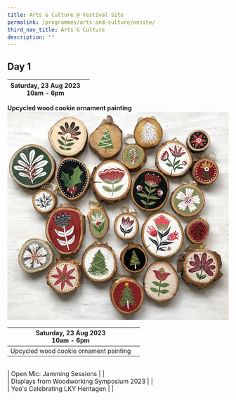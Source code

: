 ```yaml
---
title: Arts & Culture @ Festival Site
permalink: /programmes/arts-and-culture/onsite/
third_nav_title: Arts & Culture
description: ""
---
```

## Day 1

| Saturday, 23 Aug 2023 <br> 10am - 6pm |  |
| -------- | -------- |

**Upcycled wood cookie ornament painting**
![](/images/wood%20ornament%20painting%20(sample).jfif)









| Saturday, 23 Aug 2023 <br> 10am - 6pm |  |
| -------- | -------- |
| Upcycled wood cookie ornament painting | |
<br>
| Open Mic: Jamming Sessions |  |
<br>
| Displays from Woodworking Symposium 2023 |   |
<br>
| Yeo's Celebrating LKY Heritagen | |
<br>